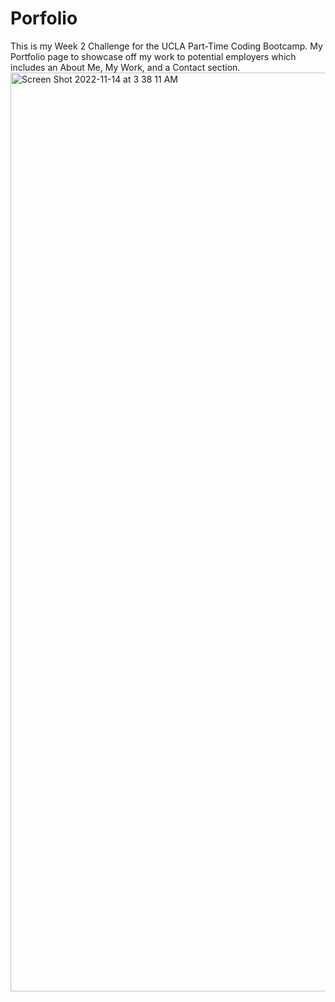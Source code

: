 # Porfolio
This is my Week 2 Challenge for the UCLA Part-Time Coding Bootcamp.
My Portfolio page to showcase off my work to potential employers which includes an About Me, My Work, and a Contact section.
<img width="1470" alt="Screen Shot 2022-11-14 at 3 38 11 AM" src="https://user-images.githubusercontent.com/114973010/201650734-0b24c972-f08a-4bdd-b051-902ec0fe8a57.png">
